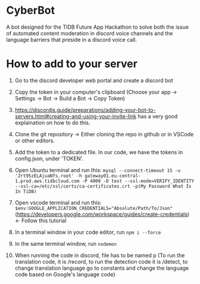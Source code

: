 # CyberBot
A bot designed for the TIDB Future App Hackathon to solve both the issue of automated content moderation in discord voice channels and the language barriers that preside in a discord voice call.

# How to add to your server

1. Go to the discord developer web portal and create a discord bot

2. Copy the token in your computer's clipboard (Choose your app -> Settings -> Bot -> Build a Bot -> Copy Token)

3. https://discordjs.guide/preparations/adding-your-bot-to-servers.html#creating-and-using-your-invite-link has a very good explaination on how to do this.

4. Clone the git repository -> Either cloning the repo in github or in VSCode or other editors.

5. Add the token to a dedicated file. In our code, we have the tokens in config.json, under 'TOKEN'.

6. Open Ubuntu terminal and run this:
```mysql --connect-timeout 15 -u '2rt95zELAjuaNfs.root' -h gateway01.eu-central-1.prod.aws.tidbcloud.com -P 4000 -D test --ssl-mode=VERIFY_IDENTITY --ssl-ca=/etc/ssl/certs/ca-certificates.crt -p(My Password What Is In TiDB)```

7. Open vscode terminal and run this: ```$env:GOOGLE_APPLICATION_CREDENTIALS="Absolute/Path/To/Json"``` (https://developers.google.com/workspace/guides/create-credentials) <- Follow this tutorial

8. In a terminal window in your code editor, run ```npm i --force```

9. In the same terminal window, run ```nodemon```

10. When running the code in discord, file has to be named p (To run the translation code, it is /record, to run the detection code it is /detect, to change translation language go to constants and change the language code based on Google's language code)